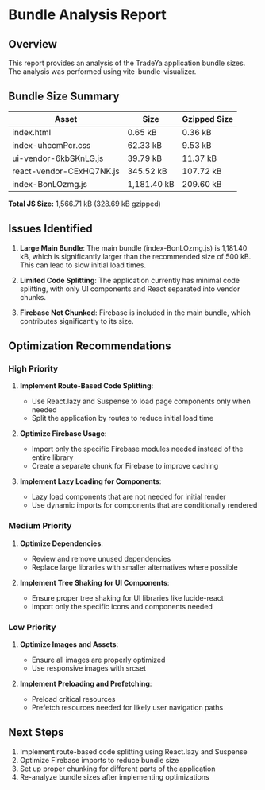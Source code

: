 # Bundle Analysis Report

## Overview

This report provides an analysis of the TradeYa application bundle sizes. The analysis was performed using vite-bundle-visualizer.

## Bundle Size Summary

| Asset | Size | Gzipped Size |
|-------|------|-------------|
| index.html | 0.65 kB | 0.36 kB |
| index-uhccmPcr.css | 62.33 kB | 9.53 kB |
| ui-vendor-6kbSKnLG.js | 39.79 kB | 11.37 kB |
| react-vendor-CExHQ7NK.js | 345.52 kB | 107.72 kB |
| index-BonLOzmg.js | 1,181.40 kB | 209.60 kB |

**Total JS Size:** 1,566.71 kB (328.69 kB gzipped)

## Issues Identified

1. **Large Main Bundle**: The main bundle (index-BonLOzmg.js) is 1,181.40 kB, which is significantly larger than the recommended size of 500 kB. This can lead to slow initial load times.

2. **Limited Code Splitting**: The application currently has minimal code splitting, with only UI components and React separated into vendor chunks.

3. **Firebase Not Chunked**: Firebase is included in the main bundle, which contributes significantly to its size.

## Optimization Recommendations

### High Priority

1. **Implement Route-Based Code Splitting**:
   - Use React.lazy and Suspense to load page components only when needed
   - Split the application by routes to reduce initial load time

2. **Optimize Firebase Usage**:
   - Import only the specific Firebase modules needed instead of the entire library
   - Create a separate chunk for Firebase to improve caching

3. **Implement Lazy Loading for Components**:
   - Lazy load components that are not needed for initial render
   - Use dynamic imports for components that are conditionally rendered

### Medium Priority

1. **Optimize Dependencies**:
   - Review and remove unused dependencies
   - Replace large libraries with smaller alternatives where possible

2. **Implement Tree Shaking for UI Components**:
   - Ensure proper tree shaking for UI libraries like lucide-react
   - Import only the specific icons and components needed

### Low Priority

1. **Optimize Images and Assets**:
   - Ensure all images are properly optimized
   - Use responsive images with srcset

2. **Implement Preloading and Prefetching**:
   - Preload critical resources
   - Prefetch resources needed for likely user navigation paths

## Next Steps

1. Implement route-based code splitting using React.lazy and Suspense
2. Optimize Firebase imports to reduce bundle size
3. Set up proper chunking for different parts of the application
4. Re-analyze bundle sizes after implementing optimizations

